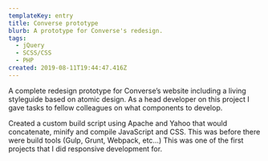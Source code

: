 ```yaml
---
templateKey: entry
title: Converse prototype
blurb: A prototype for Converse's redesign.
tags:
  - jQuery
  - SCSS/CSS
  - PHP
created: 2019-08-11T19:44:47.416Z
---
```

A complete redesign prototype for Converse’s website including a living styleguide based on atomic design. As a head developer on this project I gave tasks to fellow colleagues on what components to develop. 

<span class="entryMedia" thumb="https://res.cloudinary.com/dgjsyaqlh/image/upload/v1566350347/converse-prototype_wn05on.png" full="https://res.cloudinary.com/dgjsyaqlh/image/upload/v1566350347/converse-prototype_wn05on.png" type="image"></span>

Created a custom build script using Apache and Yahoo that would concatenate, minify and compile JavaScript and CSS. This was before there were build tools (Gulp, Grunt, Webpack, etc…) This was one of the first projects that I did responsive development for.
